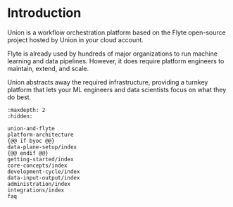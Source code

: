# Introduction

Union is a workflow orchestration platform based on the Flyte open-source project hosted by Union in your cloud account.

Flyte is already used by hundreds of major organizations to run machine learning and data pipelines.
However, it does require platform engineers to maintain, extend, and scale.

Union abstracts away the required infrastructure, providing a turnkey platform that lets your ML engineers and data scientists focus on what they do best.

```{toctree}
:maxdepth: 2
:hidden:

union-and-flyte
platform-architecture
{@@ if byoc @@}
data-plane-setup/index
{@@ endif @@}
getting-started/index
core-concepts/index
development-cycle/index
data-input-output/index
administration/index
integrations/index
faq
```
